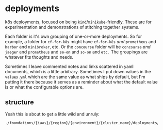# deployments

k8s deployments, focused on being `kind`/`minikube`-friendly. These are for experimentation and demonstrations of stitching together systems.

Each folder is it's own grouping of one-or-more deployments. So for example, a folder for `cf-for-k8s` might have `cf-for-k8s` _and_ `prometheus` and `harbor` and `minibroker`, etc. Or the `concourse` folder will be `concourse` _and_ `jaeger` and `prometheus` and `so-on` and `so-on` and `etc.` The groupings are whatever fits thoughts and needs.

Sometimes I leave commented notes and links scattered in yaml documents, which is a little arbitrary. Sometimes I put down values in the `values.yml` which are the same value as what ships by default, but I'm putting it there because it serves as a reminder about what the default value is or what the configurable options are.

## structure

Yeah this is about to get a little wild and unruly:

```sh
./foundations/{iaas}/{region}/{environment}/{cluster_name}/deployments/{deployment_grouping}
```
